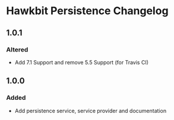 # Hawkbit Persistence Changelog

## 1.0.1

### Altered

 - Add 7.1 Support and remove 5.5 Support (for Travis CI)

## 1.0.0

### Added

 - Add persistence service, service provider and documentation
 